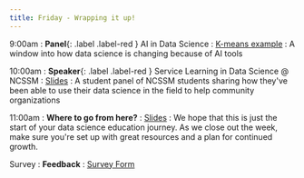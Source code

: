 ```yaml
---
title: Friday - Wrapping it up!
---
```


9:00am
: **Panel**{: .label .label-red } AI in Data Science
  : [K-means example](https://claude.site/artifacts/9aff6fdc-53c6-47f0-9306-e45ee4ebe854)
: A window into how data science is changing because of AI tools

10:00am
: **Speaker**{: .label .label-red } Service Learning in Data Science @ NCSSM
  : [Slides](#)
: A student panel of NCSSM students sharing how they've been able to use their data science in the field to help community organizations

11:00am
: **Where to go from here?**
  : [Slides](#)
: We hope that this is just the start of your data science education journey. As we close out the week, make sure you're set up with great resources and a plan for continued growth.

Survey
: **Feedback**
  : [Survey Form](#)
